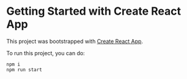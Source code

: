 # Getting Started with Create React App

This project was bootstrapped with [Create React App](https://github.com/facebook/create-react-app).

To run this project, you can do:

```
npm i
npm run start
```
